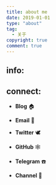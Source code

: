 ```yaml
---
title: about me
date: 2019-01-01
type: "about"
tag:
  - 关于
copyright: true
comment: true
---
```


## info:

## connect:

- **Blog** 🏠

- **Email** 📧

- **Twitter** 🕊

- **GitHub** 🕸

- **Telegram** ☎️

- **Channel** 📣
